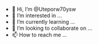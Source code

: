- 👋 Hi, I’m @Uteporw70ysw
- 👀 I’m interested in ...
- 🌱 I’m currently learning ...
- 💞️ I’m looking to collaborate on ...
- 📫 How to reach me ...

<!---
Uteporw70ysw/Uteporw70ysw is a ✨ special ✨ repository because its `README.md` (this file) appears on your GitHub profile.
You can click the Preview link to take a look at your changes.
--->
